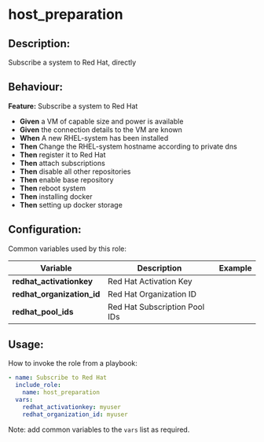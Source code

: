 # host_preparation

## Description:

Subscribe a system to Red Hat, directly 



## Behaviour:

**Feature:** Subscribe a system to Red Hat
- **Given** a VM of capable size and power is available
- **Given** the connection details to the VM are known
- **When** A new RHEL-system has been installed
- **Then** Change the RHEL-system hostname according to private dns
- **Then** register it to Red Hat
- **Then** attach subscriptions
- **Then** disable all other repositories
- **Then** enable base repository
- **Then** reboot system
- **Then** installing docker
- **Then** setting up docker storage

## Configuration:

Common variables used by this role:

| Variable  | Description  | Example  | 
|---|---|---|
| **redhat_activationkey** | Red Hat Activation Key | |
| **redhat_organization_id** | Red Hat Organization ID |  |
| **redhat_pool_ids** | Red Hat Subscription Pool IDs |  |

## Usage:

How to invoke the role from a playbook:

```yaml
- name: Subscribe to Red Hat
  include_role:
    name: host_preparation
  vars:
    redhat_activationkey: myuser
    redhat_organization_id: myuser
```

Note: add common variables to the `vars` list as required.

